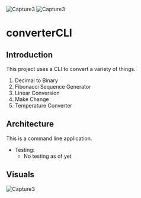 ![Capture3](https://user-images.githubusercontent.com/86253070/133163082-f91c5d3c-30e3-42ca-a21c-1907bb470683.PNG)
![Capture3](https://user-images.githubusercontent.com/86253070/133163104-c5da8187-539e-431f-bbb7-a217ff1c6494.PNG)
# converterCLI
## Introduction
This project uses a CLI to convert a variety of things.

1. Decimal to Binary
2. Fibonacci Sequence Generator
3. Linear Conversion
4. Make Change
5. Temperature Converter

## Architecture

This is a command line application.

* Testing:
    * No testing as of yet

## Visuals

![Capture3](https://user-images.githubusercontent.com/86253070/133163150-919b2b0b-7dda-4d64-96dc-36fcd28368f5.PNG)
